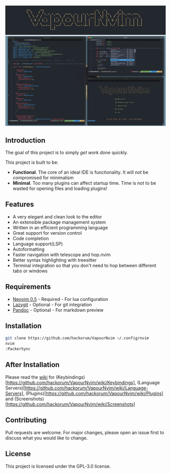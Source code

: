 ![VapourNvim Logo](assets/logo.jpg)
![VapourNvim Logo](assets/screenshot.jpg)

## Introduction

The goal of this project is to simply *get work done* quickly.

This project is built to be:
* **Functional**. The core of an ideal IDE is functionality. It will *not* be compromised for minimalism
* **Minimal**. Too many plugins can affect startup time. Time is not to be wasted for opening files and loading plugins!

## Features

* A very elegant and clean look to the editor
* An extensible package management system
* Written in an efficient programming language
* Great support for version control
* Code completion
* Language support(LSP)
* Autoformatting
* Faster navigation with telescope and hop.nvim
* Better syntax highlighting with treesitter
* Terminal integration so that you don't need to hop between different tabs or windows


## Requirements

* [Neovim 0.5](https://github.com/neovim/neovim/releases/tag/nightly) - Required - For lua configuration
* [Lazygit](https://github.com/jesseduffield/lazygit) - Optional - For git integration
* [Pandoc](https://github.com/jgm/pandoc) - Optional - For markdown preview

## Installation

```bash
git clone https://github.com/hackorum/VapourNvim ~/.config/nvim
nvim
:PackerSync
```

## After Installation
Please read the [wiki](https://github.com/hackorum/VapourNvim/wiki) for (Keybindings)[https://github.com/hackorum/VapourNvim/wiki/Keybindings], (Language Servers)[https://github.com/hackorum/VapourNvim/wiki/Language-Servers], (Plugins)[https://github.com/hackorum/VapourNvim/wiki/Plugins] and (Screenshots)[https://github.com/hackorum/VapourNvim/wiki/Screenshots]

## Contributing

Pull requests are welcome. For major changes, please open an issue first to discuss what you would like to change.

## License

This project is licensed under the GPL-3.0 license.
